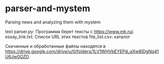 # parser-and-mystem
Parsing news and analyzing them with mystem

text parser.py: Программа берет тексты с https://www.mk.ru/.
essay_link.txt: Список URL этих текстов
file_list.csv: каталог

Скачанные и обработанные файлы находятся в https://drive.google.com/drive/u/0/folders/1LV1WHVbEYEPd_gXw8IDgNq41U6Jw0GZO.

